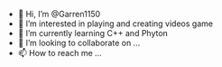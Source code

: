 - 👋 Hi, I’m @Garren1150
- 👀 I’m interested in playing and creating videos game
- 🌱 I’m currently learning C++ and Phyton
- 💞️ I’m looking to collaborate on ...
- 📫 How to reach me ...

<!---
Garren1150/Garren1150 is a ✨ special ✨ repository because its `README.md` (this file) appears on your GitHub profile.
You can click the Preview link to take a look at your changes.
--->
